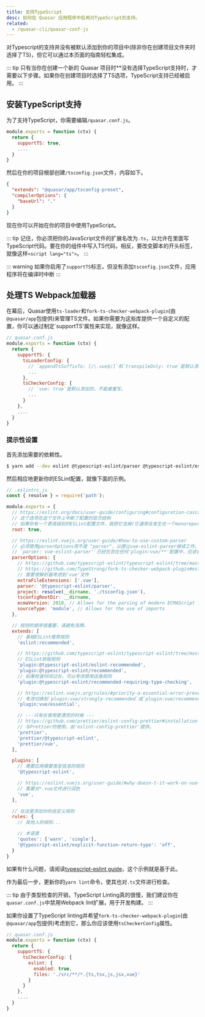 ```yaml
---
title: 支持TypeScript
desc: 如何在 Quasar 应用程序中启用对TypeScript的支持。
related:
  - /quasar-cli/quasar-conf-js
---
```


对Typescript的支持并没有被默认添加到你的项目中(除非你在创建项目文件夹时选择了TS)，但它可以通过本页面的指南轻松集成。

::: tip
只有当你在创建一个新的 Quasar 项目时**没有选择TypeScript支持时，才需要以下步骤。如果你在创建项目时选择了TS选项，TypeScript支持已经被启用。
:::

## 安装TypeScript支持

为了支持TypeScript，你需要编辑`/quasar.conf.js`。

```js
module.exports = function (ctx) {
  return {
    supportTS: true,
    ....
  }
}
```

然后在你的项目根部创建`/tsconfig.json`文件，内容如下。

```json
{
  "extends": "@quasar/app/tsconfig-preset",
  "compilerOptions": {
    "baseUrl": "."
  }
}
```

现在你可以开始在你的项目中使用TypeScript。

::: tip
记住，你必须把你的JavaScript文件的扩展名改为`.ts`，以允许在里面写TypeScript代码。要在你的组件中写入TS代码，相反，要改变脚本的开头标签，就像这样`<script lang="ts">`。
:::

::: warning
如果你启用了`supportTS`标志，但没有添加`tsconfig.json`文件，应用程序将在编译时中断
:::

## 处理TS Webpack加载器

在幕后，Quasar使用`ts-loader`和`fork-ts-checker-webpack-plugin`(由`@quasar/app`包提供)来管理TS文件。如果你需要为这些库提供一个自定义的配置，你可以通过制定`supportTS'属性来实现，就像这样。

```js
// quasar.conf.js
module.exports = function (ctx) {
  return {
    supportTS: {
      tsLoaderConfig: {
        // `appendTsSuffixTo: [/\.vue$/]`和`transpileOnly: true`是默认添加的，不能被重写。
        ...
      },
      tsCheckerConfig: {
        // `vue: true`是默认添加的，不能被重写。
        ...
      }
    },
    ....
  }
}
```

### 提示性设置

首先添加需要的依赖性。

```bash
$ yarn add --dev eslint @typescript-eslint/parser @typescript-eslint/eslint-plugin
```

然后相应地更新你的ESLint配置，就像下面的示例。

```js
// .eslintrc.js
const { resolve } = require('path');

module.exports = {
  // https://eslint.org/docs/user-guide/configuring#configuration-cascading-and-hierarchy
  // 这个选项在这个文件上中断了配置的层次结构
  // 如果你有一个更高级别的ESLint配置文件，就把它去掉(它通常会发生在一个monorepos中)。
  root: true,

  // https://eslint.vuejs.org/user-guide/#how-to-use-custom-parser
  // 必须使用parserOptions而不是 "parser"，以便让vue-eslint-parser继续工作。
  // `parser: vue-eslint-parser'`已经包含在任何'plugin:vue/**'配置中，应该省略。
  parserOptions: {
    // https://github.com/typescript-eslint/typescript-eslint/tree/master/packages/parser#configuration
    // https://github.com/TypeStrong/fork-ts-checker-webpack-plugin#eslint
    // 需要使解析器考虑到'vue'文件
    extraFileExtensions: ['.vue'],
    parser: '@typescript-eslint/parser',
    project: resolve(__dirname, './tsconfig.json'),
    tsconfigRootDir: __dirname,
    ecmaVersion: 2018, // Allows for the parsing of modern ECMAScript features
    sourceType: 'module', // Allows for the use of imports
  },

  // 规则的顺序很重要，请避免洗牌。
  extends: [
    // 基础ESLint推荐规则
    'eslint:recommended',

    // https://github.com/typescript-eslint/typescript-eslint/tree/master/packages/eslint-plugin#usage
    // ESLint排版规则
    'plugin:@typescript-eslint/eslint-recommended',
    'plugin:@typescript-eslint/recommended',
    // 如果检查时间过长，可以考虑禁用这类规则
    'plugin:@typescript-eslint/recommended-requiring-type-checking',

    // https://eslint.vuejs.org/rules/#priority-a-essential-error-prevention
    // 考虑切换到`plugin:vue/strongly-recommended`或`plugin:vue/recommended`以获得更严格的规则
    'plugin:vue/essential',

    // ---只有在使用更漂亮的时候 ---
    // https://github.com/prettier/eslint-config-prettier#installation
    // 与Prettier的使用，由'eslint-config-prettier'提供。
    'prettier',
    'prettier/@typescript-eslint',
    'prettier/vue',
  ],

  plugins: [
    // 需要应用需要类型信息的规则
    '@typescript-eslint',

    // https://eslint.vuejs.org/user-guide/#why-doesn-t-it-work-on-vue-file
    // 需要对*.vue文件进行润色
    'vue',
  ],

  // 在这里添加你的自定义规则
  rules: {
    // 其他人的规则...

    // 术语表
    'quotes': ['warn', 'single'],
    '@typescript-eslint/explicit-function-return-type': 'off',
  }
}
```

如果有什么问题，请阅读[typescript-eslint guide](https://github.com/typescript-eslint/typescript-eslint/blob/master/docs/getting-started/linting/README.md)，这个示例就是基于此。

作为最后一步，更新你的`yarn lint`命令，使其也对`.ts`文件进行检查。

::: tip
由于类型检查的开销，TypeScript Linting真的很慢，我们建议你在`quasar.conf.js`中禁用Webpack lint扩展，用于开发构建。
:::

如果你设置了TypeScript linting并希望`fork-ts-checker-webpack-plugin`(由`@quasar/app`包提供)考虑到它，那么你应该使用`tsCheckerConfig`属性。

```js
// quasar.conf.js
module.exports = function (ctx) {
  return {
    supportTS: {
      tsCheckerConfig: {
        eslint: {
          enabled: true,
          files: './src/**/*.{ts,tsx,js,jsx,vue}'
        }
      }
    },
    ....
  }
}
```
